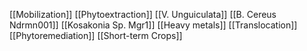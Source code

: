 [[Mobilization]]
[[Phytoextraction]]
[[V. Unguiculata]]
[[B. Cereus Ndrmn001]]
[[Kosakonia Sp. Mgr1]]
[[Heavy metals]]
[[Translocation]]
[[Phytoremediation]]
[[Short-term Crops]]
